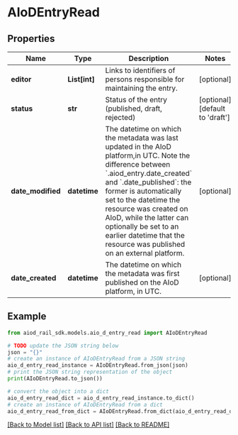 # AIoDEntryRead


## Properties

Name | Type | Description | Notes
------------ | ------------- | ------------- | -------------
**editor** | **List[int]** | Links to identifiers of persons responsible for maintaining the entry. | [optional] 
**status** | **str** | Status of the entry (published, draft, rejected) | [optional] [default to 'draft']
**date_modified** | **datetime** | The datetime on which the metadata was last updated in the AIoD platform,in UTC.  Note the difference between &#x60;.aiod_entry.date_created&#x60; and &#x60;.date_published&#x60;: the former is automatically set to the datetime the resource was created on AIoD, while the latter can optionally be set to an earlier datetime that the resource was published on an external platform. | [optional] 
**date_created** | **datetime** | The datetime on which the metadata was first published on the AIoD platform, in UTC. | [optional] 

## Example

```python
from aiod_rail_sdk.models.aio_d_entry_read import AIoDEntryRead

# TODO update the JSON string below
json = "{}"
# create an instance of AIoDEntryRead from a JSON string
aio_d_entry_read_instance = AIoDEntryRead.from_json(json)
# print the JSON string representation of the object
print(AIoDEntryRead.to_json())

# convert the object into a dict
aio_d_entry_read_dict = aio_d_entry_read_instance.to_dict()
# create an instance of AIoDEntryRead from a dict
aio_d_entry_read_from_dict = AIoDEntryRead.from_dict(aio_d_entry_read_dict)
```
[[Back to Model list]](../README.md#documentation-for-models) [[Back to API list]](../README.md#documentation-for-api-endpoints) [[Back to README]](../README.md)


